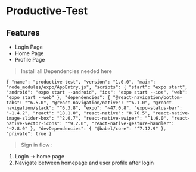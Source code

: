 # Productive-Test

## Features

- Login Page
- Home Page
- Profile Page


> Install all Dependencies needed here

` {
  "name": "productive-test",
  "version": "1.0.0",
  "main": "node_modules/expo/AppEntry.js",
  "scripts": {
    "start": "expo start",
    "android": "expo start --android",
    "ios": "expo start --ios",
    "web": "expo start --web"
  },
  "dependencies": {
    "@react-navigation/bottom-tabs": "^6.5.0",
    "@react-navigation/native": "^6.1.0",
    "@react-navigation/stack": "^6.3.8",
    "expo": "~47.0.8",
    "expo-status-bar": "~1.4.2",
    "react": "18.1.0",
    "react-native": "0.70.5",
    "react-native-image-slider-box": "^2.0.7",
    "react-native-swiper": "^1.6.0",
    "react-native-vector-icons": "^9.2.0",
    "react-native-gesture-handler": "~2.8.0"
  },
  "devDependencies": {
    "@babel/core": "^7.12.9"
  },
  "private": true
} `


> Sign in flow :
1. Login -> home page
2. Navigate between homepage and user profile after login